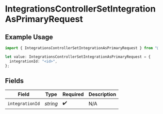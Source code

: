 # IntegrationsControllerSetIntegrationAsPrimaryRequest

## Example Usage

```typescript
import { IntegrationsControllerSetIntegrationAsPrimaryRequest } from "@novu/api/models/operations";

let value: IntegrationsControllerSetIntegrationAsPrimaryRequest = {
  integrationId: "<id>",
};
```

## Fields

| Field              | Type               | Required           | Description        |
| ------------------ | ------------------ | ------------------ | ------------------ |
| `integrationId`    | *string*           | :heavy_check_mark: | N/A                |